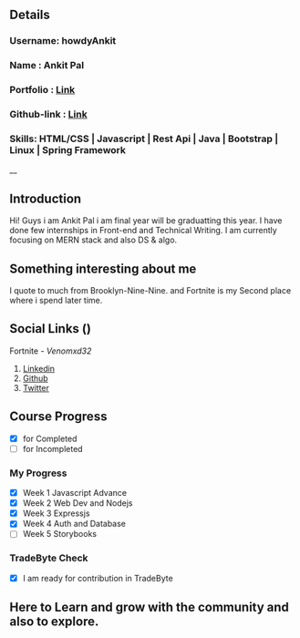 ## Details

### Username: howdyAnkit

### Name : Ankit Pal

### Portfolio : [Link](https://palankit.netlify.com)

### Github-link : [Link](https://github.com/howdyAnkit)

### Skills: HTML/CSS | Javascript | Rest Api | Java | Bootstrap | Linux | Spring Framework

\_\_

## Introduction

Hi! Guys i am Ankit Pal i am final year will be graduatting this year. I have done few internships in Front-end and Technical Writing. I am currently focusing on MERN stack and also DS & algo.

## Something interesting about me

I quote to much from Brooklyn-Nine-Nine.
and Fortnite is my Second place where i spend later time.

## Social Links ()

Fortnite - *Venomxd32*

1. [Linkedin](https://www.linkedin.com/in/ankit-p-632a72109/)
2. [Github](https://github.com/howdyAnkit)
3. [Twitter](https://twitter.com/howdy_ankit)

## Course Progress

- [x] for Completed
- [ ] for Incompleted 

### My Progress

- [x] Week 1 Javascript Advance
- [x] Week 2 Web Dev and Nodejs
- [x] Week 3 Expressjs
- [x] Week 4 Auth and Database
- [ ] Week 5 Storybooks

### TradeByte Check

- [x] I am ready for contribution in TradeByte

## Here to Learn and grow with the community and also to explore.
